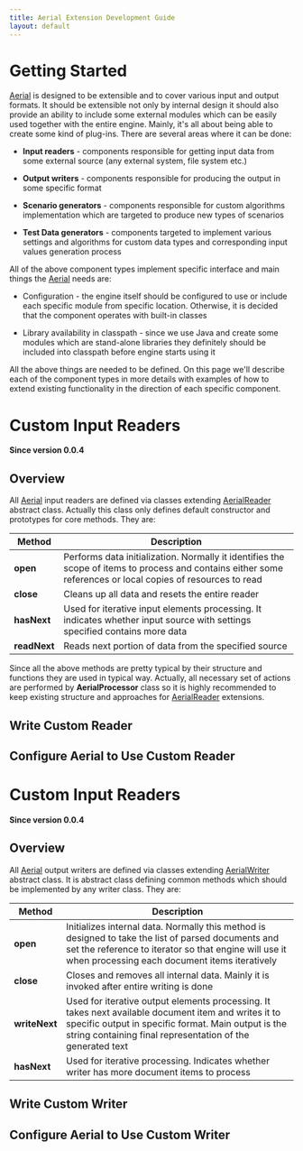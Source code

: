 ```yaml
---
title: Aerial Extension Development Guide
layout: default
---
```


# Getting Started

[Aerial](/aerial) is designed to be extensible and to cover various input and output formats. It should be extensible not only by internal design it should also provide an ability to include some external modules which can be easily used together with the entire engine. Mainly, it's all about being able to create some kind of plug-ins. There are several areas where it can be done:

* **Input readers** - components responsible for getting input data from some external source (any external system, file system etc.)

* **Output writers** - components responsible for producing the output in some specific format

* **Scenario generators** - components responsible for custom algorithms implementation which are targeted to produce new types of scenarios

* **Test Data generators** - components targeted to implement various settings and algorithms for custom data types and corresponding input values generation process

All of the above component types implement specific interface and main things the [Aerial](/aerial) needs are:

* Configuration - the engine itself should be configured to use or include each specific module from specific location. Otherwise, it is decided that the component operates with built-in classes

* Library availability in classpath - since we use Java and create some modules which are stand-alone libraries they definitely should be included into classpath before engine starts using it

All the above things are needed to be defined. On this page we'll describe each of the component types in more details with examples of how to extend existing functionality in the direction of each specific component.

# Custom Input Readers

**Since version 0.0.4**

## Overview

All [Aerial](/aerial) input readers are defined via classes extending [AerialReader](https://github.com/mkolisnyk/aerial/blob/master/src/main/java/com/github/mkolisnyk/aerial/AerialReader.java) abstract class. Actually this class only defines default constructor and prototypes for core methods. They are:

| Method | Description |
| ------ | ----------- |
| **open** | Performs data initialization. Normally it identifies the scope of items to process and contains either some references or local copies of resources to read |
| **close** | Cleans up all data and resets the entire reader |
| **hasNext** | Used for iterative input elements processing. It indicates whether input source with settings specified contains more data |
| **readNext** | Reads next portion of data from the specified source |

Since all the above methods are pretty typical by their structure and functions they are used in typical way. Actually, all necessary set of actions are performed by **AerialProcessor** class so it is highly recommended to keep existing structure and approaches for [AerialReader](https://github.com/mkolisnyk/aerial/blob/master/src/main/java/com/github/mkolisnyk/aerial/AerialReader.java) extensions.

## Write Custom Reader

## Configure Aerial to Use Custom Reader

# Custom Input Readers

**Since version 0.0.4**

## Overview

All [Aerial](/aerial) output writers are defined via classes extending [AerialWriter](https://github.com/mkolisnyk/aerial/blob/master/src/main/java/com/github/mkolisnyk/aerial/AerialWriter.java) abstract class. It is abstract class defining common methods which should be implemented by any writer class. They are:

| Method | Description |
| ------ | ----------- |
| **open** | Initializes internal data. Normally this method is designed to take the list of parsed documents and set the reference to iterator so that engine will use it when processing each document items iteratively |
| **close** | Closes and removes all internal data. Mainly it is invoked after entire writing is done |
| **writeNext** | Used for iterative output elements processing. It takes next available document item and writes it to specific output in specific format. Main output is the string containing final representation of the generated text |
| **hasNext** | Used for iterative processing. Indicates whether writer has more document items to process |


## Write Custom Writer

## Configure Aerial to Use Custom Writer
